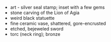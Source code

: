 * art - silver seal stamp; inset with a few gems
* stone carving of the Lion of Agia
* weird black statuette
* fine ceramic vase, shattered, gore-encrusted
* etched, bejeweled sword
* torc (neck ring); bronze
